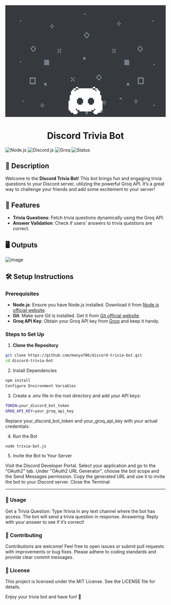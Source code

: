<div align="center" style="margin-bottom:30px;">
  <img style="width:1000px; height:350px;" src="https://github.com/manya706/discord-trivia-bot/blob/main/discord2.gif" alt="Discord Loading Animation" />
</div>

# <div align="center">**Discord Trivia Bot**</div>
![Node.js](https://img.shields.io/badge/Node.js-v20.17.0-green)
![Discord.js](https://img.shields.io/badge/Discord.js-v14.0.0-blue)
![Groq](https://img.shields.io/badge/Groq-API-orange)
![Status](https://img.shields.io/badge/Status-Active-brightgreen)



## 📜 Description

Welcome to the **Discord Trivia Bot**! This bot brings fun and engaging trivia questions to your Discord server, utilizing the powerful Groq API. It’s a great way to challenge your friends and add some excitement to your server!

## 🚀 Features

- **Trivia Questions**: Fetch trivia questions dynamically using the Groq API.
- **Answer Validation**: Check if users’ answers to trivia questions are correct.

## 🖥️ Outputs

 ![image](https://github.com/user-attachments/assets/cdc67b01-a3db-4235-be5b-baa7a5ec2e49)



## 🛠️ Setup Instructions

### Prerequisites

- **Node.js**: Ensure you have Node.js installed. Download it from [Node.js official website](https://nodejs.org/).
- **Git**: Make sure Git is installed. Get it from [Git official website](https://git-scm.com/).
- **Groq API Key**: Obtain your Groq API key from [Groq](https://groq.ai) and keep it handy.

### Steps to Set Up

1. **Clone the Repository**

 ```bash
 git clone https://github.com/manya706/discord-trivia-bot.git
 cd discord-trivia-bot
```
2. Install Dependencies

  ```bash
  npm install
  Configure Environment Variables
  ```
3. Create a .env file in the root directory and add your API keys:

  ```bash
  TOKEN=your_discord_bot_token
  GROQ_API_KEY=your_groq_api_key
```
Replace your_discord_bot_token and your_groq_api_key with your actual credentials.

4. Run the Bot

```bash
node trivia-bot.js
```
5. Invite the Bot to Your Server

Visit the Discord Developer Portal.
Select your application and go to the "OAuth2" tab.
Under "OAuth2 URL Generator", choose the bot scope and the Send Messages permission.
Copy the generated URL and use it to invite the bot to your Discord server.
Close the Terminal

---

### 📝 Usage
Get a Trivia Question: Type !trivia in any text channel where the bot has access. The bot will send a trivia question in response.
Answering: Reply with your answer to see if it’s correct!

### 🤝 Contributing
Contributions are welcome! Feel free to open issues or submit pull requests with improvements or bug fixes. Please adhere to coding standards and provide clear commit messages.


### 📜 License
This project is licensed under the MIT License. See the LICENSE file for details.

Enjoy your trivia bot and have fun! 🎉



